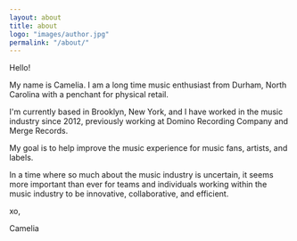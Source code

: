 ```yaml
---
layout: about
title: about
logo: "images/author.jpg"
permalink: "/about/"
---
```

Hello!

My name is Camelia. I am a long time music enthusiast from Durham, North Carolina with a penchant for physical retail.

I'm currently based in Brooklyn, New York, and I have worked in the music industry since 2012, previously working at Domino Recording Company and Merge Records.

 My goal is to help improve the music experience for music fans, artists, and labels.

 In a time where so much about the music industry is uncertain, it seems more important than ever for teams and individuals working within the music industry to be innovative, collaborative, and efficient.

 xo,

 Camelia
